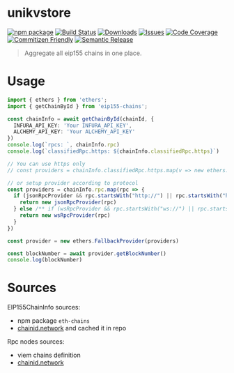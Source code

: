 # unikvstore

[![npm package][npm-img]][npm-url]
[![Build Status][build-img]][build-url]
[![Downloads][downloads-img]][downloads-url]
[![Issues][issues-img]][issues-url]
[![Code Coverage][codecov-img]][codecov-url]
[![Commitizen Friendly][commitizen-img]][commitizen-url]
[![Semantic Release][semantic-release-img]][semantic-release-url]

> Aggregate all eip155 chains in one place.

# Usage

```Typescript
import { ethers } from 'ethers';
import { getChainById } from 'eip155-chains';

const chainInfo = await getChainById(chainId, {
  INFURA_API_KEY: 'Your INFURA_API_KEY',
  ALCHEMY_API_KEY: 'Your ALCHEMY_API_KEY'
})
console.log(`rpcs: `, chainInfo.rpc)
console.log(`classifiedRpc.https: ${chainInfo.classifiedRpc.https}`)

// You can use https only
// const providers = chainInfo.classifiedRpc.https.map(v => new ethers.JsonRpcProvider(v))

// or setup provider according to protocol
const providers = chainInfo.rpc.map(rpc => {
  if (jsonRpcProvider && rpc.startsWith("http://") || rpc.startsWith("https://")) {
    return new jsonRpcProvider(rpc)
  } else /** if (wsRpcProvider && rpc.startsWith("ws://") || rpc.startsWith("wss://")) */ {
    return new wsRpcProvider(rpc)
  }
})

const provider = new ethers.FallbackProvider(providers)

const blockNumber = await provider.getBlockNumber()
console.log(blockNumber)
```

# Sources

EIP155ChainInfo sources:

- npm package `eth-chains`
- [chainid.network](https://chainid.network/chains.json) and cached it in repo

Rpc nodes sources:

- viem chains definition
- [chainid.network](https://chainid.network/chains.json)

[build-img]:https://github.com/ryansonshine/typescript-npm-package-template/actions/workflows/release.yml/badge.svg
[build-url]:https://github.com/ryansonshine/typescript-npm-package-template/actions/workflows/release.yml
[downloads-img]:https://img.shields.io/npm/dt/typescript-npm-package-template
[downloads-url]:https://www.npmtrends.com/typescript-npm-package-template
[npm-img]:https://img.shields.io/npm/v/typescript-npm-package-template
[npm-url]:https://www.npmjs.com/package/typescript-npm-package-template
[issues-img]:https://img.shields.io/github/issues/ryansonshine/typescript-npm-package-template
[issues-url]:https://github.com/ryansonshine/typescript-npm-package-template/issues
[codecov-img]:https://codecov.io/gh/ryansonshine/typescript-npm-package-template/branch/main/graph/badge.svg
[codecov-url]:https://codecov.io/gh/ryansonshine/typescript-npm-package-template
[semantic-release-img]:https://img.shields.io/badge/%20%20%F0%9F%93%A6%F0%9F%9A%80-semantic--release-e10079.svg
[semantic-release-url]:https://github.com/semantic-release/semantic-release
[commitizen-img]:https://img.shields.io/badge/commitizen-friendly-brightgreen.svg
[commitizen-url]:http://commitizen.github.io/cz-cli/
